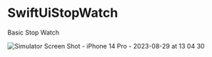 # SwiftUiStopWatch
Basic Stop Watch

![Simulator Screen Shot - iPhone 14 Pro - 2023-08-29 at 13 04 30](https://github.com/Siam300/SwiftUiStopWatch/assets/89306483/ed48995d-f3bf-4f25-8347-d4c3b7f281f1)

